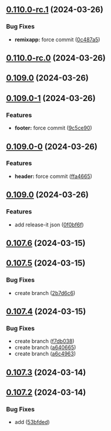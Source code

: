 

## [0.110.0-rc.1](https://github.com/asilas-soap/lerna-started-example/compare/v0.110.0-rc.0...v0.110.0-rc.1) (2024-03-26)


### Bug Fixes

* **remixapp:** force commit ([0c487a5](https://github.com/asilas-soap/lerna-started-example/commit/0c487a5673ceb9725336b21c4e72ff46cf8277ec))

## [0.110.0-rc.0](https://github.com/asilas-soap/lerna-started-example/compare/v0.109.0...v0.110.0-rc.0) (2024-03-26)

## [0.109.0](https://github.com/asilas-soap/lerna-started-example/compare/v0.109.0-1...v0.109.0) (2024-03-26)

## [0.109.0-1](https://github.com/asilas-soap/lerna-started-example/compare/v0.109.0-0...v0.109.0-1) (2024-03-26)


### Features

* **footer:** force commit ([9c5ce90](https://github.com/asilas-soap/lerna-started-example/commit/9c5ce9069d7a37afe37f46d9832b5bb2f625898d))

## [0.109.0-0](https://github.com/asilas-soap/lerna-started-example/compare/v0.109.0...v0.109.0-0) (2024-03-26)


### Features

* **header:** force commit ([ffa4665](https://github.com/asilas-soap/lerna-started-example/commit/ffa4665de63d121df9a8f92be323837202b04936))

## [0.109.0](https://github.com/asilas-soap/lerna-started-example/compare/v0.108.0...v0.109.0) (2024-03-26)


### Features

* add release-it json ([0f0bf6f](https://github.com/asilas-soap/lerna-started-example/commit/0f0bf6fc993ba18f90cc41cd385538dfc5960326))

## [0.107.6](https://github.com/asilas-soap/lerna-started-example/compare/v0.107.5...v0.107.6) (2024-03-15)



## [0.107.5](https://github.com/asilas-soap/lerna-started-example/compare/v0.107.4...v0.107.5) (2024-03-15)


### Bug Fixes

* create branch ([2b7d6c6](https://github.com/asilas-soap/lerna-started-example/commit/2b7d6c61afa458b8d3b2ff34036fcfd5d77dcdba))



## [0.107.4](https://github.com/asilas-soap/lerna-started-example/compare/v0.107.3...v0.107.4) (2024-03-15)


### Bug Fixes

* create branch ([f7db038](https://github.com/asilas-soap/lerna-started-example/commit/f7db038094ea536f583f807a2395b222c467d011))
* create branch ([a640665](https://github.com/asilas-soap/lerna-started-example/commit/a64066504c3a0b6b72f4fe0209c409e03882d309))
* create branch ([a6c4963](https://github.com/asilas-soap/lerna-started-example/commit/a6c496335a116567bceffdc426587c8e924f62cb))



## [0.107.3](https://github.com/asilas-soap/lerna-started-example/compare/v0.107.2...v0.107.3) (2024-03-14)



## [0.107.2](https://github.com/asilas-soap/lerna-started-example/compare/v0.107.1...v0.107.2) (2024-03-14)


### Bug Fixes

* add ([53bfded](https://github.com/asilas-soap/lerna-started-example/commit/53bfded259cc156d63675c81c2f56b3bba8faddf))

